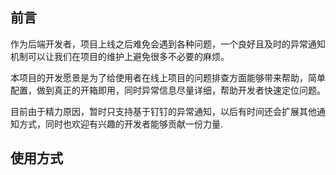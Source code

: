 ## 前言

作为后端开发者，项目上线之后难免会遇到各种问题，一个良好且及时的异常通知机制可以让我们在项目的维护上避免很多不必要的麻烦。

本项目的开发愿景是为了给使用者在线上项目的问题排查方面能够带来帮助，简单配置，做到真正的开箱即用，同时异常信息尽量详细，帮助开发者快速定位问题。

目前由于精力原因，暂时只支持基于钉钉的异常通知，以后有时间还会扩展其他通知方式，同时也欢迎有兴趣的开发者能够贡献一份力量.

## 使用方式

